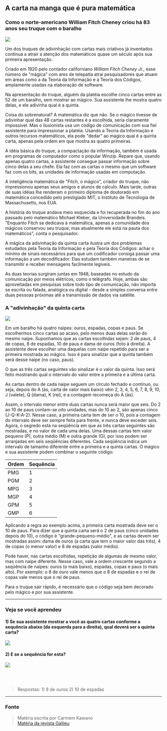 ## A carta na manga que é pura matemática
### Como o norte-americano William Fitch Cheney criou há 83 anos seu truque com o baralho

<img src="https://market.com.br/files/junior/cheney1.jpg"/>
 
Um dos truques de adivinhação com cartas mais criativos já inventados continua a atrair a atenção dos matemáticos quase um século após sua primeira apresentação.

Criado em 1920 pelo contador californiano _William Fitch Cheney Jr._, esse número de "mágica" com ares de telepatia atrai pesquisadores que atuam em áreas como a da Teoria da Informação e a Teoria dos Códigos, amplamente usadas na elaboração de software.

Na apresentação do truque, alguém da platéia escolhe cinco cartas entre as 52 de um baralho, sem mostrar ao mágico. Sua assistente lhe mostra quatro delas, e ele adivinha qual é a quinta.

Coisa do sobrenatural? A matemática diz que não. Se o mágico tivesse de adivinhar qual das 48 cartas restantes é a escolhida, seria claramente impossível. Mas o ilusionista usa um código de comunicação com sua fiel assistente para impressionar a platéia. Usando a Teoria da Informação e outros recursos matemáticos, ela pode "dedar" ao mágico qual é a quinta carta, apenas pela ordem em que mostra as quatro primeiras.

A idéia básica do truque, a compactação da informação, também é usada em programas de computador como o popular Winzip. Repare que, usando apenas quatro cartas, a assistente consegue passar informação sobre cinco delas a seu chefe. Ela faz com as cartas o mesmo que um software faz com os bits, as unidades de informação usadas em computação.

A inteligência matemática de "Fitch, o mágico", criador do truque, não impressionou apenas seus amigos e alunos de cálculo. Mais tarde, outras de suas idéias lhe renderam o primeiro diploma de doutorado em matemática concedido pelo prestigiado MIT, o Instituto de Tecnologia de Massachusetts, nos EUA.

A história do truque andava meio esquecida e foi recuperada no fim do ano passado pelo matemático Michael Kleber, da Universidade Brandeis. "Enquanto Fitch se dedicava à matemática, apenas a comunidade dos mágicos conservou seu truque, mas atualmente ele está na pauta dos matemáticos", conta o pesquisador.

A mágica da adivinhação da quinta carta ilustra um dos problemas estudados pela Teoria da Informação e pela Teoria dos Códigos: achar o mínimo de sinais necessários para que um codificador consiga passar uma informação a um decodificador. Elas estudam também maneiras de se transmitir e receber mensagens facilmente legíveis.

As duas teorias surgiram juntas em 1948, baseadas no estudo da comunicação por meios elétricos, como o telégrafo. Hoje, ambas são aproveitadas em pesquisas sobre todo tipo de comunicação, não importa se escrita ou falada, analógica ou digital - desde a simples conversa entre duas pessoas próximas até a transmissão de dados via satélite. 

### A "adivinhação" da quinta carta

<img src="https://market.com.br/files/junior/cheney2.jpg"/>

Em um baralho há quatro naipes: ouros, espadas, copas e paus. Se escolhermos cinco cartas ao acaso, pelo menos duas delas serão do mesmo naipe. Suponhamos que as cartas escolhidas sejam: 2 de paus, 4 de copas, 8 de espadas, 10 de paus e dama de ouros (foto à direita). A assistente deve escolher uma daquelas com naipe repetido para ser a primeira mostrada ao mágico. Isso é para sinalizar que a quinta também será desse naipe (no caso, paus).

O que as três cartas seguintes vão sinalizar é o valor da quinta. Isso será feito mostrando qual o intervalo do valor entre a primeira e a última carta.

As cartas dentro de cada naipe seguem um círculo fechado e contínuo, ou seja, depois do A (ás, carta de valor mais baixo) vêm 2, 3, 4, 5, 6, 7, 8, 9, 10, J (valete), Q (dama), K (rei), e a contagem recomeça do A (ás).

Assim, o intervalo menor entre duas cartas nunca será maior que seis. Do 2 ao 10 de paus contam-se oito unidades, mas do 10 ao 2, são apenas cinco (J-Q-K-A-2). Nesse caso, a primeira carta tem de ser o 10, pois a contagem do intervalo deve ser sempre feita para frente, e nunca deve exceder seis. Agora, o segredo está na seqüência em que as três cartas seguintes são mostradas, e no valor de cada uma delas. Uma dessas cartas tem valor pequeno (P), outra médio (M) e outra grande (G), por isso podem ser arranjadas em seis seqüências diferentes. Cada seqüência indica um intervalo de tamanho diferente entre a primeira e a quinta cartas. O mágico e sua assistente podem combinar o seguinte código:

Ordem | Sequência
------------ | -------------
PMG | 1 
PGM | 2 
MPG | 3 
MGP | 4 
GPM | 5
GMP | 6

Aplicando a regra ao exemplo acima, a primeira carta mostrada deve ser o 10 de paus. Para dizer que a quinta carta será o 2 de paus (cinco unidades depois do 10), o código é "grande-pequeno-médio", e as cartas devem ser mostradas assim: dama de ouros (a carta que tem o maior valor das três), 4 de copas (o menor valor) e 8 de espadas (valor médio).

Pode haver, nas cartas escolhidas, repetição de algumas de mesmo valor, mas com naipe diferente. Nesse caso, vale a ordem crescente segundo a seqüência de naipes: ouros (o mais baixo), espadas, copas e paus (o mais alto). Por exemplo: o 8 de ouro vale menos que o 8 de espadas e o rei de copas vale menos que o rei de paus.

Para o truque sair rápido, é necessário que o código seja bem decorado pelo mágico e por sua assistente.

***

### Veja se você aprendeu

#### 1) Se sua assistente mostrar a você as quatro cartas conforme a sequência abaixo (da esquerda para a direita), qual deverá ser a quinta carta?
<img src="https://market.com.br/files/junior/cheney3.jpg"/>


#### 2) E se a sequência for esta?
<img src="https://market.com.br/files/junior/cheney4.jpg"/>
 
<br/><br/>
>Respostas: 1) 8 de ouros 2) 10 de espadas

***
### Fonte
>Matéria escrita por Carmem Kawano<br/>
>[Matéria da revista Galileu](http://revistagalileu.globo.com/Galileu/0,6993,ECT545764-2680,00.html)
